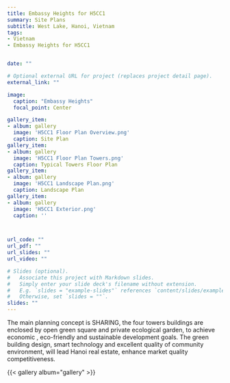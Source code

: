 ```yaml
---
title: Embassy Heights for H5CC1 
summary: Site Plans
subtitle: West Lake, Hanoi, Vietnam
tags:
- Vietnam
- Embassy Heights for H5CC1 


date: ""

# Optional external URL for project (replaces project detail page).
external_link: ""

image:
  caption: "Embassy Heights"
  focal_point: Center

gallery_item: 
- album: gallery
  image: 'H5CC1 Floor Plan Overview.png'
  caption: Site Plan  
gallery_item: 
- album: gallery
  image: 'H5CC1 Floor Plan Towers.png'
  caption: Typical Towers Floor Plan
gallery_item: 
- album: gallery
  image: 'H5CC1 Landscape Plan.png'
  caption: Landscape Plan
gallery_item: 
- album: gallery
  image: 'H5CC1 Exterior.png'
  caption: ''



url_code: ""
url_pdf: ""
url_slides: ""
url_video: ""

# Slides (optional).
#   Associate this project with Markdown slides.
#   Simply enter your slide deck's filename without extension.
#   E.g. `slides = "example-slides"` references `content/slides/example-slides.md`.
#   Otherwise, set `slides = ""`.
slides: ""
---
```


The main planning concept is SHARING, the four towers buildings are enclosed by open green square and private ecological garden, to achieve economic , eco-friendly and sustainable development goals. The green building design, smart technology  and excellent quality of community environment, will lead Hanoi  real estate, enhance market quality competitiveness.

{{< gallery album="gallery" >}}

